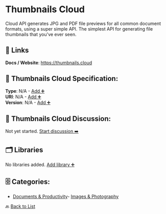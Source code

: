 # Thumbnails Cloud

Cloud API generates JPG and PDF file previews for all common document formats, using a super simple API. The simplest API for generating file thumbnails that you've ever seen.

##  🔗 Links
**Docs / Website**: https://thumbnails.cloud

## 🧬 Thumbnails Cloud Specification:
**Type**: N/A - [Add ➕](https://github.com/apis-list/apis-list/edit/main/apis.yaml#19530)  
**URI**: N/A - [Add ➕](https://github.com/apis-list/apis-list/edit/main/apis.yaml#19530)  
**Version**: N/A - [Add ➕](https://github.com/apis-list/apis-list/edit/main/apis.yaml#19530)

## 💬 Thumbnails Cloud Discussion:
Not yet started. [Start discussion ➡️](https://github.com/apis-list/apis-list/discussions/new)

## 🗂️ Libraries

No libraries added. [Add library ➕](https://github.com/apis-list/apis-list/edit/main/apis.yaml#19530)    


## 🗄️ Categories:
- [Documents & Productivity](https://github.com/apis-list/apis-list#documents--productivity-)- [Images & Photography](https://github.com/apis-list/apis-list#images--photography-)

🔙  [Back to List](https://github.com/apis-list/apis-list)
